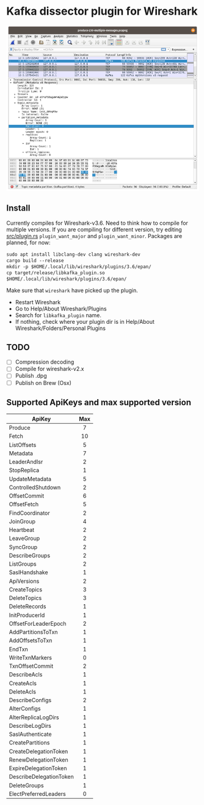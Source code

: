 # Kafka dissector plugin for Wireshark

![](doc/screenshot.png)

## Install
Currently compiles for Wireshark-v3.6. Need to think how to compile for multiple versions. If you are compiling for 
different version, try editing [src/plugin.rs](src/plugin.rs) `plugin_want_major` and `plugin_want_minor`.
Packages are planned, for now:
```
sudo apt install libclang-dev clang wireshark-dev
cargo build --release
mkdir -p $HOME/.local/lib/wireshark/plugins/3.6/epan/
cp target/release/libkafka_plugin.so $HOME/.local/lib/wireshark/plugins/3.6/epan/
```

Make sure that `wireshark` have picked up the plugin.
* Restart Wireshark
* Go to Help/About Wireshark/Plugins
* Search for `libkafka_plugin` name.
* If nothing, check where your plugin dir is in Help/About Wireshark/Folders/Personal Plugins

## TODO
- [ ] Compression decoding
- [ ] Compile for wireshark-v2.x
- [ ] Publish .dpg
- [ ] Publish on Brew (Osx)

## Supported ApiKeys and max supported version
| ApiKey                           | Max |
|----------------------------------|:---:|
| Produce	                       | 7   |
| Fetch					|  10  |
| ListOffsets					|  5  |
| Metadata					|  7  |
| LeaderAndIsr					|  2  |
| StopReplica					|  1  |
| UpdateMetadata					|  5  |
| ControlledShutdown					|  2  |
| OffsetCommit					|  6  |
| OffsetFetch					|  5  |
| FindCoordinator					|  2  |
| JoinGroup					|  4  |
| Heartbeat					|  2  |
| LeaveGroup					|  2  |
| SyncGroup					|  2  |
| DescribeGroups					|  2  |
| ListGroups					|  2  |
| SaslHandshake					|  1  |
| ApiVersions					|  2  |
| CreateTopics					|  3  |
| DeleteTopics					|  3  |
| DeleteRecords					|  1  |
| InitProducerId					|  1  |
| OffsetForLeaderEpoch					|  2  |
| AddPartitionsToTxn					|  1  |
| AddOffsetsToTxn					|  1  |
| EndTxn					|  1  |
| WriteTxnMarkers					|  0  |
| TxnOffsetCommit					|  2  |
| DescribeAcls					|  1  |
| CreateAcls					|  1  |
| DeleteAcls					|  1  |
| DescribeConfigs					|  2  |
| AlterConfigs					|  1  |
| AlterReplicaLogDirs					|  1  |
| DescribeLogDirs					|  1  |
| SaslAuthenticate					|  1  |
| CreatePartitions					|  1  |
| CreateDelegationToken					|  1  |
| RenewDelegationToken					|  1  |
| ExpireDelegationToken					|  1  |
| DescribeDelegationToken					|  1  |
| DeleteGroups					|  1  |
| ElectPreferredLeaders					|  0  |
